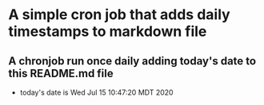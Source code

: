 A simple cron job that adds daily timestamps to markdown file
============================================================
## A chronjob run once daily adding today's date to this README.md file
* today's date is Wed Jul 15 10:47:20 MDT 2020
